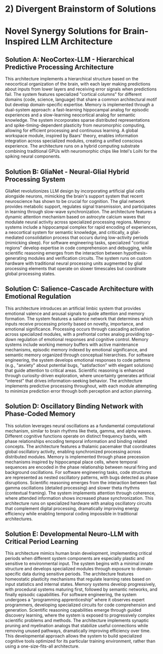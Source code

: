# 2) Divergent Brainstorm of Solutions

# Novel Synergy Solutions for Brain-Inspired LLM Architecture

## Solution A: NeoCortex-LLM - Hierarchical Predictive Processing Architecture

This architecture implements a hierarchical structure based on the neocortical organization of the brain, with each layer making predictions about inputs from lower layers and receiving error signals when predictions fail. The system features specialized "cortical columns" for different domains (code, science, language) that share a common architectural motif but develop domain-specific expertise. Memory is implemented through a dual-system approach: a fast-learning hippocampal analog for episodic experiences and a slow-learning neocortical analog for semantic knowledge. The system incorporates sparse distributed representations and spike-timing-dependent plasticity from neuromorphic computing, allowing for efficient processing and continuous learning. A global workspace module, inspired by Baars' theory, enables information integration across specialized modules, creating a unified conscious experience. The architecture runs on a hybrid computing substrate combining traditional GPUs with neuromorphic chips like Intel's Loihi for the spiking neural components.

## Solution B: GliaNet - Neural-Glial Hybrid Processing System

GliaNet revolutionizes LLM design by incorporating artificial glial cells alongside neurons, mimicking the brain's support system that recent neuroscience has shown to be crucial for cognition. The glial network provides metabolic support, regulates signal transmission, and participates in learning through slow-wave synchronization. The architecture features a dynamic attention mechanism based on astrocyte calcium waves that modulate neural activity across specialized processing regions. Memory systems include a hippocampal complex for rapid encoding of experiences, a neocortical system for semantic knowledge, and critically, a glial-mediated consolidation process that occurs during low-activity periods (mimicking sleep). For software engineering tasks, specialized "cortical regions" develop expertise in code comprehension and debugging, while scientific reasoning emerges from the interaction between hypothesis-generating modules and verification circuits. The system runs on custom hardware with traditional neural processing units augmented by glial processing elements that operate on slower timescales but coordinate global processing states.

## Solution C: Salience-Cascade Architecture with Emotional Regulation

This architecture introduces an artificial limbic system that provides emotional valence and arousal signals to guide attention and memory formation. The system features a salience network that determines which inputs receive processing priority based on novelty, importance, and emotional significance. Processing occurs through cascading activation across specialized modules, with a prefrontal cortex analog providing top-down regulation of emotional responses and cognitive control. Memory systems include working memory buffers with active maintenance mechanisms, episodic memory indexed by emotional significance, and semantic memory organized through conceptual hierarchies. For software engineering, the system develops emotional responses to code patterns (e.g., "anxiety" about potential bugs, "satisfaction" with elegant solutions) that guide attention to critical areas. Scientific reasoning is enhanced through curiosity-driven exploration, where uncertainty generates artificial "interest" that drives information-seeking behavior. The architecture implements predictive processing throughout, with each module attempting to minimize prediction error through both perception and action planning.

## Solution D: Oscillatory Binding Network with Phase-Coded Memory

This solution leverages neural oscillations as a fundamental computational mechanism, similar to brain rhythms like theta, gamma, and alpha waves. Different cognitive functions operate on distinct frequency bands, with phase relationships encoding temporal information and binding related concepts. The architecture features a thalamic pacemaker that coordinates global oscillatory activity, enabling synchronized processing across distributed modules. Memory is implemented through phase precession mechanisms inspired by hippocampal place cells, where temporal sequences are encoded in the phase relationship between neural firing and background oscillations. For software engineering tasks, code structures are represented as nested oscillatory patterns, with bugs detected as phase disruptions. Scientific reasoning emerges from the interaction between fast gamma oscillations (detailed processing) and slower theta rhythms (contextual framing). The system implements attention through coherence, where attended information shows increased phase synchronization. This architecture runs on specialized hardware with analog oscillatory circuits that complement digital processing, dramatically improving energy efficiency while enabling temporal coding impossible in traditional architectures.

## Solution E: Developmental Neuro-LLM with Critical Period Learning

This architecture mimics human brain development, implementing critical periods when different system components are especially plastic and sensitive to environmental input. The system begins with a minimal innate structure and develops specialized modules through exposure to domain-specific data during sensitive periods. The architecture features homeostatic plasticity mechanisms that regulate learning rates based on input statistics and internal states. Memory systems develop progressively, with procedural systems maturing first, followed by semantic networks, and finally episodic capabilities. For software engineering, the system undergoes a "programming apprenticeship" where it observes expert programmers, developing specialized circuits for code comprehension and generation. Scientific reasoning capabilities emerge through guided discovery learning, where the system is exposed to progressively complex scientific problems and methods. The architecture implements synaptic pruning and myelination analogs that stabilize useful connections while removing unused pathways, dramatically improving efficiency over time. This developmental approach allows the system to build specialized cognitive tools optimized for its particular training environment, rather than using a one-size-fits-all architecture.